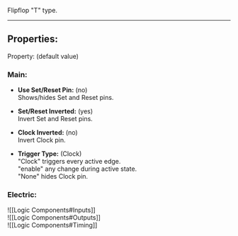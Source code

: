 Flipflop "T" type.

---

## Properties:
Property: (default value)

### Main:
- **Use Set/Reset Pin:** (no)<br>
   Shows/hides Set and Reset pins.<br>

- **Set/Reset Inverted:** (yes)<br>
   Invert Set and Reset pins.<br>

- **Clock Inverted:** (no)<br>
   Invert Clock pin.<br>

- **Trigger Type:** (Clock)<br>
   "Clock" triggers every active edge.<br>
   "enable" any change during active state.<br>
   "None" hides Clock pin.<br>

### Electric:
![[Logic Components#Inputs]]<br>
![[Logic Components#Outputs]]<br>
![[Logic Components#Timing]]<br>
